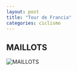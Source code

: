 ```yaml
---
layout: post
title: "Tour de Francia"
categories: ciclismo
---
```


## MAILLOTS

![MAILLOTS](https://danieledufis.github.io/images_text/ciclismo_tour_maillots.jpg)
